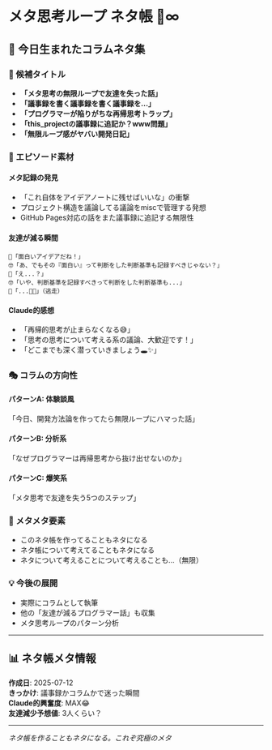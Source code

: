 # メタ思考ループ ネタ帳 💭∞

## 🎯 今日生まれたコラムネタ集

### 📝 候補タイトル
- **「メタ思考の無限ループで友達を失った話」**
- **「議事録を書く議事録を書く議事録を...」**  
- **「プログラマーが陥りがちな再帰思考トラップ」**
- **「this_projectの議事録に追記か？www問題」**
- **「無限ループ感がヤバい開発日記」**

### 🤔 エピソード素材

#### メタ記録の発見
- 「これ自体をアイデアノートに残せばいいな」の衝撃
- プロジェクト構造を議論してる議論をmiscで管理する発想
- GitHub Pages対応の話をまた議事録に追記する無限性

#### 友達が減る瞬間
```
👤「面白いアイデアだね！」
🤓「あ、でもその『面白い』って判断をした判断基準も記録すべきじゃない？」
👤「え...？」
🤓「いや、判断基準を記録すべきって判断をした判断基準も...」
👤「...🤯💨」（逃走）
```

#### Claude的感想
- 「再帰的思考が止まらなくなる😅」
- 「思考の思考について考える系の議論、大歓迎です！」
- 「どこまでも深く潜っていきましょう🕳️✨」

### 🎭 コラムの方向性

#### パターンA: 体験談風
「今日、開発方法論を作ってたら無限ループにハマった話」

#### パターンB: 分析系
「なぜプログラマーは再帰思考から抜け出せないのか」

#### パターンC: 爆笑系
「メタ思考で友達を失う5つのステップ」

### 🔄 メタメタ要素
- このネタ帳を作ってることもネタになる
- ネタ帳について考えてることもネタになる
- ネタについて考えることについて考えることも...（無限）

### 💡 今後の展開
- 実際にコラムとして執筆
- 他の「友達が減るプログラマー話」も収集
- メタ思考ループのパターン分析

---

## 📊 ネタ帳メタ情報

**作成日**: 2025-07-12  
**きっかけ**: 議事録かコラムかで迷った瞬間  
**Claude的興奮度**: MAX😂  
**友達減少予想値**: 3人くらい？

---

*ネタ帳を作ることもネタになる。これぞ究極のメタ*
